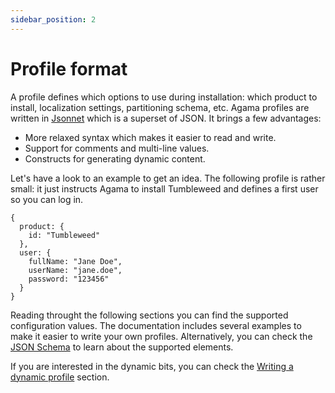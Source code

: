 ```yaml
---
sidebar_position: 2
---
```


# Profile format

A profile defines which options to use during installation: which product to install, localization
settings, partitioning schema, etc. Agama profiles are written in [Jsonnet](https://jsonnet.org/)
which is a superset of JSON. It brings a few advantages:

- More relaxed syntax which makes it easier to read and write.
- Support for comments and multi-line values.
- Constructs for generating dynamic content.

Let's have a look to an example to get an idea. The following profile is rather small: it just
instructs Agama to install Tumbleweed and defines a first user so you can log in.

```jsonnet
{
  product: {
    id: "Tumbleweed"
  },
  user: {
    fullName: "Jane Doe",
    userName: "jane.doe",
    password: "123456"
  }
}
```

Reading throught the following sections you can find the supported configuration values. The
documentation includes several examples to make it easier to write your own profiles. Alternatively,
you can check the
[JSON Schema](https://github.com/openSUSE/agama/blob/master/rust/agama-lib/share/profile.schema.json)
to learn about the supported elements.

If you are interested in the dynamic bits, you can check the [Writing a dynamic profile](./dynamic)
section.
